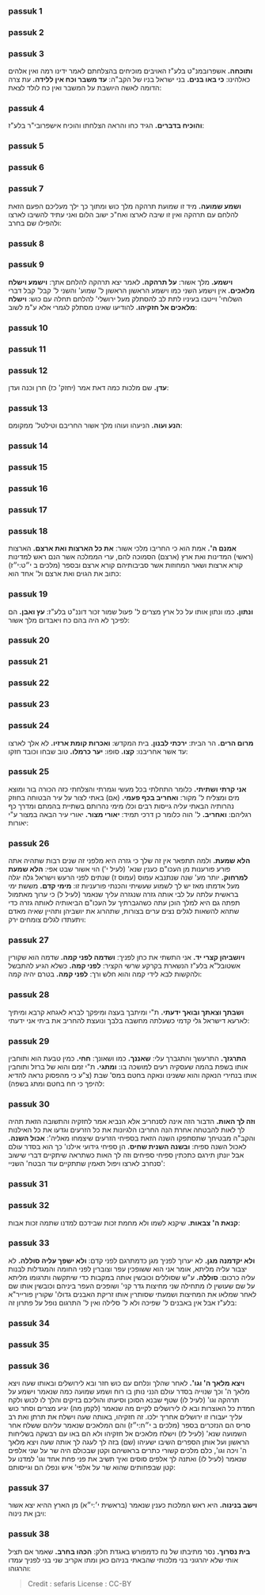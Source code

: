 
### passuk 1

### passuk 2

### passuk 3
<b>ותוכחה.</b> אשפרובמנ"ט בלע"ז האויבים מוכיחים בהצלחתם לאמר ידינו רמה ואין אלהים כאלהינו:
<b>כי באו בנים.</b> בני ישראל בניו של הקב"ה:
<b>עד משבר וכח אין ללידה.</b> עת צרה הדומה לאשה היושבת על המשבר ואין כח לולד לצאת:

### passuk 4
<b>והוכיח בדברים.</b> הגיד כחו והראה הצלחתו והוכיח אישפרובי"ר בלע"ז:

### passuk 5

### passuk 6

### passuk 7
<b>ושמע שמועה.</b> מיד זו שמועת תרהקה מלך כוש ומתוך כך ילך מעליכם הפעם הזאת להלחם עם תרהקה ואין זו שיבה לארצו ואח"כ ישוב הלום ואני עתיד להשיבו לארצו ולהפילו שם בחרב:

### passuk 8

### passuk 9
<b>וישמע.</b> מלך אשור:
<b>על תרהקה.</b> לאמר יצא תרהקה להלחם אתך:
<b>וישמע וישלח מלאכים.</b> אין וישמע השני כמו וישמע הראשון הראשון ל' שמוע' והשני ל' קבל' קבל דברי השלוחי' וייטבו בעיניו לתת לב להסתלק מעל ירושלי' להלחם תחלה עם כוש:
<b>וישלח מלאכים אל חזקיהו.</b> להודיעו שאינו מסתלק לגמרי אלא ע"מ לשוב:

### passuk 10

### passuk 11

### passuk 12
<b>עדן.</b> שם מלכות כמה דאת אמר (יחזק' כז) חרן וכנה ועדן:

### passuk 13
<b>הנע ועוה.</b> הניעהו ועוהו מלך אשור החריבם וטילטל' ממקומם:

### passuk 14

### passuk 15

### passuk 16

### passuk 17

### passuk 18
<b>אמנם ה'.</b> אמת הוא כי החריבו מלכי אשור:
<b>את כל הארצות ואת ארצם.</b> הארצות (ראשי) המדינות ואת ארץ (ארצם) הסמוכה להם, ערי הממלכה אשר הנם ראש למדינות קורא ארצות ושאר המחוזות אשר סביבותיהם קורא ארצם ובספר (מלכים ב י״ט:י״ז) כתוב את הגוים ואת ארצם ול' אחד הוא:

### passuk 19
<b>ונתון.</b> כמו ונתון אותו על כל ארץ מצרים ל' פעול שמור זכור דוננ"ט בלע"ז:
<b>עץ ואבן.</b> הם לפיכך לא היה בהם כח ויאבדום מלך אשור:

### passuk 20

### passuk 21

### passuk 22

### passuk 23

### passuk 24
<b>מרום הרים.</b> הר הבית:
<b>ירכתי לבנון.</b> בית המקדש:
<b>ואכרות קומת ארזיו.</b> לא אלך לארצו עד אשר אחריבנו:
<b>קצו.</b> סופו:
<b>יער כרמלו.</b> טוב שבחו וכובד חזקו:

### passuk 25
<b>אני קרתי ושתיתי.</b> כלומר התחלתי בכל מעשי וגמרתי והצלחתי כזה הכורה בור ומוצא מים ומצליח ל' מקור:
<b>ואחריב בכף פעמי.</b> (אם) באתי לצור על עיר הבטוחה בחוזק נהרותיה הבאתי עליה גייסות רבים וכלו מימי נהרותם בשתיית בהמתם ומדרך כף רגליהם:
<b>ואחריב.</b> ל' הוה כלומר כן דרכי תמיד:
<b>יאורי מצור.</b> יאורי עיר הבאה במצור ע"י יאורות:

### passuk 26
<b>הלא שמעת.</b> ולמה תתפאר אין זה שלך כי גזרה היא מלפני זה שנים רבות שתהיה אתה פורע פורענות מן העכו"ם כענין שנא' (לעיל י') הוי אשור שבט אפי:
<b>הלא שמעת למרחוק.</b> יותר מע' שנה שנתנבא עמוס (עמוס ז) שנתים לפני הרעש וישראל גלה יגלה מעל אדמתו מאז יש לך לשמוע שעשיתי והכנתי פורעניות זו:
<b>מימי קדם.</b> מששת ימי בראשית עלתה על לבי אותה גזרה שנגזרה עליך שנאמר (לעיל ל) כי ערוך מאתמול תפתה גם היא למלך הוכן עתה כשהגברתיך על העכו"ם הביאותיה לאותה גזרה כדי שתהא להשאות לגלים נצים ערים בצורות, שתהרוג את יושביהן ותהיין שאיה מאדם ויתעתדו לגלים צומחים ירק:

### passuk 27
<b>ויושביהן קצרי יד.</b> אני התשתי את כחן לפניך:
<b>ושדמה לפני קמה.</b> שדמה הוא שקורין אשטובל"א בלע"ז הנשארת בקרקע שרשי הקציר:
<b>לפני קמה.</b> כשלא הגיע להתבשל ולהקשות לבא לידי קמה והוא חלש ורך:
<b>לפני קמה.</b> בטרם יהיה קמה:

### passuk 28
<b>ושבתך וצאתך ובואך ידעתי.</b> ת"י ומיתבך בעצה ומיפקך לברא לאגחא קרבא ומיתיך לארעא דישראל גלי קדמי כשעלתה מחשבה בלבך ונועצת להחריב את ביתי אני ידעתי:

### passuk 29
<b>התרגזך.</b> התרעשך והתגברך עלי:
<b>שאננך.</b> כמו ושאונך:
<b>חחי.</b> כמין טבעת הוא ותוחבין אותו בשפת בהמה שעסקיה רעים למושכה בו:
<b>ומתגי.</b> ת"י זמם והוא של ברזל ותוחבין אותו בנחירי הנאקה והוא ששנינו ונאקה בחטם במס' שבת (צ"ע כי מהפסוק נראה להדיא להיפך כי חח בחטם ומתג בשפה):

### passuk 30
<b>וזה לך האות.</b> הדבור הזה אינה לסנחריב אלא הנביא אמר לחזקיה והתשובה הזאת תהיה לך לאות להבטחה אחרת הנה החריבו הלגיונות את כל הזרעים וגדעו את כל האילנות והקב"ה מבטיחך שתסתפקו השנה הזאת בספיחי הזרעים שיצמחו מאליה':
<b>אכול השנה.</b> לאכול השנה ספיח:
<b>ובשנה השנית שחיס.</b> הן ספיחי גידועי אילנו' כך הוא בסדר עולם אבל יונתן תירגם כתכתין ספיחי ספיחים וזה לך האות כשתראה שיתקיים דברי שישוב סנחרב לארצו ויפול תאמין שתתקיים עוד הבטח' השניי':

### passuk 31

### passuk 32
<b>קנאת ה' צבאות.</b> שיקנא לשמו ולא מחמת זכות שבידכם למדנו שתמה זכות אבות:

### passuk 33
<b>ולא יקדמנה מגן.</b> לא יערוך לפניך מגן כדמתרגם לפני קדם:
<b>ולא ישפך עליה סוללה.</b> לא יצבור עליה מליתא, אומר אני הוא ששופכין עפר וצוברין לפני החומה והמגדלות לבנות עליה כרכום:
<b>סוללה.</b> ע"ש שסוללים וכובשין אותה במקבות כדי שיתקשה ותרגומו מליתא על שם שעושין לו מתחילה שני מחיצות גדר קני' ושופכים העפר ביניהם וכובשין אותו שם לאחר שמלאו את המחיצות ושמעתי שסותרין אותו זריקת האבנים גדולו' שקורין פורייר"א בלע"ז אבל אין באבנים ל' שפיכה ולא ל' סלילה ואין ל' התרגום נופל על פתרון זה:

### passuk 34

### passuk 35

### passuk 36
<b>ויצא מלאך ה' וגו'.</b> לאחר שהלך ונלחם עם כוש חזר ובא לירושלים ובאותו שעה ויצא מלאך ה' וכך שנוייה בסדר עולם הנני נותן בו רוח ושמע שמועה כמה שנאמר וישמע על תרהקה וגו' (לעיל לו) שטף שבנא הסוכן וסיעתו והוליכם בזיקים והלך לו לכוש ולקח חמדת כל האוצרות ובא לו לירושלים לקיים מה שנאמר (לקמן מה) יגיע מצרים וסחר כוש עליך יעבורו זו ירושלים אחריך ילכו. זה חזקיהו, באותה שעה וישלח את תרתן ואת רב סריס הם הנזכרים בספר (מלכים ב י״ח:י״ז) והם המלאכים שנאמר עליהם ששלח אחר השמועה שנא' (לעיל לז) וישלח מלאכים אל חזקיהו ולא הם באו עם רבשקה בשליחות הראשון ועל אותן הספרים השיבו ישעיהו (שם) בזה לך לעגה לך אותה שעה ויצא מלאך ה' ויכה וגו', כלם מלכים קשורי כתרים בראשיהם וקטן שבכולם היה שר על שני אלפים שנאמר (לעיל לו) ואתנה לך אלפים סוסים ואיך תשיב את פני פחת אחד וגו' למדנו על קטן שבפחותים שהוא שר על אלפי' איש ונפלו הם וגייסותם:

### passuk 37
<b>וישב בנינוה.</b> היא ראש המלכות כענין שנאמר (בראשית י׳:י״א) מן הארץ ההיא יצא אשור ויבן את נינוה:

### passuk 38
<b>בית נסרוך.</b> נסר מתיבתו של נח כדמפורש באגדת חלק:
<b>הכהו בחרב.</b> שאמר אם תציל אותי שלא יהרגוני בני מלכותי שהבאתי בניהם כאן ומתו אקריב שני בני לפניך עמדו והרגוהו:

>Credit : sefaris
>License : CC-BY
